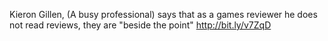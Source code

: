 Kieron Gillen, (A busy professional) says that as a games reviewer he does not read reviews, they are "beside the point" http://bit.ly/v7ZqD